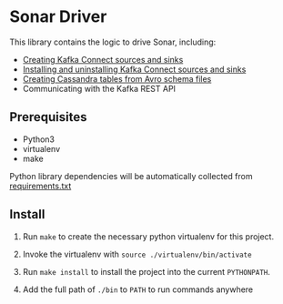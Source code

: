 # Sonar Driver

This library contains the logic to drive Sonar, including:

* [Creating Kafka Connect sources and sinks](./doc/creating_connectors.md)
* [Installing and uninstalling Kafka Connect sources and sinks](./doc/installing_connectors.md)
* [Creating Cassandra tables from Avro schema files](./doc/creating_cassandra_tables.md)
* Communicating with the Kafka REST API

## Prerequisites

* Python3
* virtualenv
* make

Python library dependencies will be automatically collected from [requirements.txt](./requirements.txt)

## Install

1. Run `make` to create the necessary python virtualenv for this project.

2. Invoke the virtualenv with `source ./virtualenv/bin/activate`

3. Run `make install` to install the project into the current `PYTHONPATH`.

4. Add the full path of `./bin` to `PATH` to run commands anywhere

